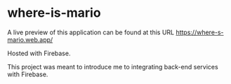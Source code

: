 # where-is-mario

A live preview of this application can be found at this URL https://where-s-mario.web.app/

Hosted with Firebase.

This project was meant to introduce me to integrating back-end services with Firebase.